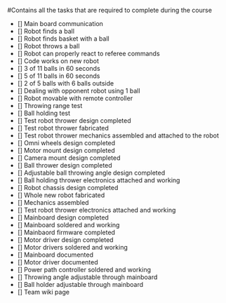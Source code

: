 #Contains all the tasks that are required to complete during the course
- [] Main board communication
- [] Robot finds a ball
- [] Robot finds basket with a ball
- [] Robot throws a ball
- [] Robot can properly react to referee commands 
- [] Code works on new robot
- [] 3 of 11 balls in 60 seconds 
- [] 5 of 11 balls in 60 seconds 
- [] 2 of 5 balls with 6 balls outside
- [] Dealing with opponent robot using 1 ball
- [] Robot movable with remote controller 
- [] Throwing range test
- [] Ball holding test
- [] Test robot thrower design completed
- [] Test robot thrower fabricated
- [] Test robot thrower mechanics assembled and attached to the robot
- [] Omni wheels design completed
- [] Motor mount design completed
- [] Camera mount design completed
- [] Ball thrower design completed
- [] Adjustable ball throwing angle design completed
- [] Ball holding thrower electronics attached and working 
- [] Robot chassis design completed
- [] Whole new robot fabricated
- [] Mechanics assembled
- [] Test robot thrower electronics attached and working 
- [] Mainboard design completed
- [] Mainboard soldered and working
- [] Mainbaord firmware completed
- [] Motor driver design completed
- [] Motor drivers soldered and working 
- [] Mainboard documented
- [] Motor driver documented
- [] Power path controller soldered and working 
- [] Throwing angle adjustable through mainboard
- [] Ball holder adjustable through mainboard
- [] Team wiki page

